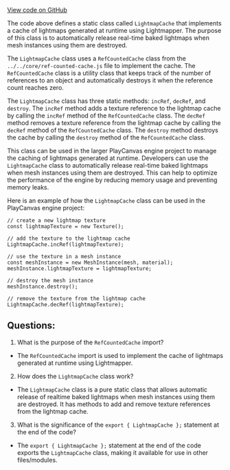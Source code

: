 [View code on GitHub](https://github.com/playcanvas/engine/src/scene/graphics/lightmap-cache.js)

The code above defines a static class called `LightmapCache` that implements a cache of lightmaps generated at runtime using Lightmapper. The purpose of this class is to automatically release real-time baked lightmaps when mesh instances using them are destroyed. 

The `LightmapCache` class uses a `RefCountedCache` class from the `../../core/ref-counted-cache.js` file to implement the cache. The `RefCountedCache` class is a utility class that keeps track of the number of references to an object and automatically destroys it when the reference count reaches zero. 

The `LightmapCache` class has three static methods: `incRef`, `decRef`, and `destroy`. The `incRef` method adds a texture reference to the lightmap cache by calling the `incRef` method of the `RefCountedCache` class. The `decRef` method removes a texture reference from the lightmap cache by calling the `decRef` method of the `RefCountedCache` class. The `destroy` method destroys the cache by calling the `destroy` method of the `RefCountedCache` class. 

This class can be used in the larger PlayCanvas engine project to manage the caching of lightmaps generated at runtime. Developers can use the `LightmapCache` class to automatically release real-time baked lightmaps when mesh instances using them are destroyed. This can help to optimize the performance of the engine by reducing memory usage and preventing memory leaks. 

Here is an example of how the `LightmapCache` class can be used in the PlayCanvas engine project:

```
// create a new lightmap texture
const lightmapTexture = new Texture();

// add the texture to the lightmap cache
LightmapCache.incRef(lightmapTexture);

// use the texture in a mesh instance
const meshInstance = new MeshInstance(mesh, material);
meshInstance.lightmapTexture = lightmapTexture;

// destroy the mesh instance
meshInstance.destroy();

// remove the texture from the lightmap cache
LightmapCache.decRef(lightmapTexture);
```
## Questions: 
 1. What is the purpose of the `RefCountedCache` import?
- The `RefCountedCache` import is used to implement the cache of lightmaps generated at runtime using Lightmapper.

2. How does the `LightmapCache` class work?
- The `LightmapCache` class is a pure static class that allows automatic release of realtime baked lightmaps when mesh instances using them are destroyed. It has methods to add and remove texture references from the lightmap cache.

3. What is the significance of the `export { LightmapCache };` statement at the end of the code?
- The `export { LightmapCache };` statement at the end of the code exports the `LightmapCache` class, making it available for use in other files/modules.